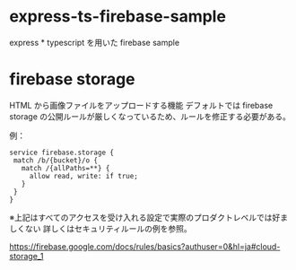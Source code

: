 # express-ts-firebase-sample

express \* typescript を用いた firebase sample

# firebase storage

HTML から画像ファイルをアップロードする機能
デフォルトでは firebase storage の公開ルールが厳しくなっているため、ルールを修正する必要がある。

例：

```
service firebase.storage {
 match /b/{bucket}/o {
   match /{allPaths=**} {
     allow read, write: if true;
   }
 }
}
```

※上記はすべてのアクセスを受け入れる設定で実際のプロダクトレベルでは好ましくない
詳しくはセキュリティルールの例を参照。

https://firebase.google.com/docs/rules/basics?authuser=0&hl=ja#cloud-storage_1
